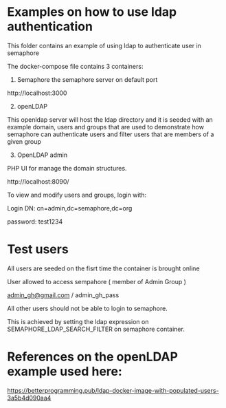# Examples on how to use ldap authentication

This folder contains an example of using ldap to authenticate user in semaphore

The docker-compose file contains 3 containers:

1) Semaphore
the semaphore server on default port

http://localhost:3000


2) openLDAP

This openldap server will host the ldap directory and it is seeded with an example domain, users and groups that are used to demonstrate how semaphore can authenticate users and filter users that are members of a given group

3) OpenLDAP admin

PHP UI for manage the domain structures.

http://localhost:8090/

To view and modify users and groups, login with:

Login DN: cn=admin,dc=semaphore,dc=org

password: test1234

# Test users

All users are seeded on the fisrt time the container is brought online

User allowed to access sempahore ( member of Admin Group )

admin_gh@gmail.com / admin_gh_pass

All other users should not be able to login to semaphore.

This is achieved by setting the ldap expression on SEMAPHORE_LDAP_SEARCH_FILTER on semaphore container.


# References on the openLDAP example used here:

https://betterprogramming.pub/ldap-docker-image-with-populated-users-3a5b4d090aa4
